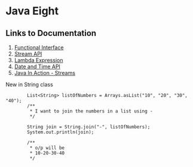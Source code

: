 # Java Eight

## Links to Documentation

1. [Functional Interface](https://github.com/arun786/JavaEight/tree/master/FunctionalInterfaceDocumentation) 
2. [Stream API](https://github.com/arun786/JavaEight/tree/master/StreamsDocumentation)
3. [Lambda Expression](https://github.com/arun786/JavaEight/tree/master/LambdaDocumentation)
4. [Date and Time API](https://github.com/arun786/JavaEight/tree/master/DateAndTimeAPIDocumentation)
5. [Java In Action - Streams](https://github.com/arun786/JavaEight/tree/master/JavaInAction/Streams)



New in String class

            List<String> listOfNumbers = Arrays.asList("10", "20", "30", "40");
            /**
             * I want to join the numbers in a list using -
             */
            
            String join = String.join("-", listOfNumbers);
            System.out.println(join);
            
            /**
             * o/p will be
             * 10-20-30-40
             */